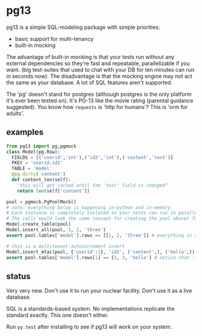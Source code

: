 # pg13

pg13 is a simple SQL-modeling package with simple priorities:
* basic support for multi-tenancy
* built-in mocking

The advantage of built-in mocking is that your tests run without any external dependencies so they're fast and repeatable, parallelizable if you want. (big test-suites that used to chat with your DB for ten minutes can run in seconds now). The disadvantage is that the mocking engine may not act the same as your database. A lot of SQL features aren't supported.

The 'pg' doesn't stand for postgres (although postgres is the only platform it's ever been tested on). It's PG-13 like the movie rating (parental guidance suggested). You know how `requests` is 'http for humans'? This is 'orm for adults'.

## examples

```python
from pg13 import pg,pgmock
class Model(pg.Row):
  FIELDS = [('userid','int'),('id2','int'),('content','text')]
  PKEY = 'userid,id2'
  TABLE = 'model'
  @pg.dirty('content')
  def content_len(self):
    "this will get cached until the 'text' field is changed"
    return len(self['content'])

pool = pgmock.PgPoolMock()
# note: everything below is happening in-python and in-memory.
# Each instance is completely isolated so your tests can run in parallel or whatever, you don't need a live DB on your system.
# The calls would look the same (except for creating the pool above) for interacting with a live database.
Model.create_table(pool)
Model.insert_all(pool, 1, 2, 'three')
assert pool.tables['model'].rows == [[1, 2, 'three']] # everything is stored like you'd expect

# this is a multitenant-autoincrement insert
Model.insert_mtac(pool, {'userid':1}, 'id2', ('content',), ('hello',))
assert pool.tables['model'].rows[1] == [1, 3, 'hello'] # notice that 'id2' is one more than for the previous row
```

## status

Very very new. Don't use it to run your nuclear facility. Don't use it as a live database.

SQL is a standards-based system. No implementations replicate the standard exactly. This one doesn't either.

Run `py.test` after installing to see if pg13 will work on your system.
